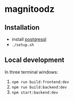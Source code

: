 # magnitoodz

## Installation


- install [postgresql](https://www.postgresql.org/download/)
- `./setup.sh`

## Local development

In three terminal windows:

1. `npm run build:frontend:dev`
2. `npm run build:backend:dev`
3. `npm start:backend:dev`